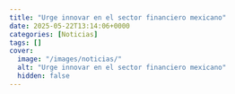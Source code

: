 ```yaml
---
title: "Urge innovar en el sector financiero mexicano"
date: 2025-05-22T13:14:06+0000
categories: [Noticias]
tags: []
cover:
  image: "/images/noticias/"
  alt: "Urge innovar en el sector financiero mexicano"
  hidden: false
---
```



